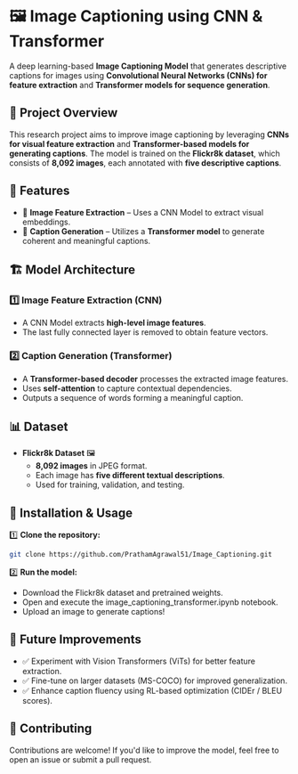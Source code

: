 # 🖼️ Image Captioning using CNN & Transformer  

A deep learning-based **Image Captioning Model** that generates descriptive captions for images using **Convolutional Neural Networks (CNNs) for feature extraction** and **Transformer models for sequence generation**.  

## 📌 Project Overview  

This research project aims to improve image captioning by leveraging **CNNs for visual feature extraction** and **Transformer-based models for generating captions**. The model is trained on the **Flickr8k dataset**, which consists of **8,092 images**, each annotated with **five descriptive captions**.  

## 🚀 Features  

- 📸 **Image Feature Extraction** – Uses a CNN Model to extract visual embeddings.  
- 🔡 **Caption Generation** – Utilizes a **Transformer model** to generate coherent and meaningful captions.  

## 🏗️ Model Architecture  

### 1️⃣ **Image Feature Extraction (CNN)**  
- A CNN Model extracts **high-level image features**.  
- The last fully connected layer is removed to obtain feature vectors.  

### 2️⃣ **Caption Generation (Transformer)**  
- A **Transformer-based decoder** processes the extracted image features.  
- Uses **self-attention** to capture contextual dependencies.  
- Outputs a sequence of words forming a meaningful caption.  

## 📊 Dataset  

- **Flickr8k Dataset** 🖼️  
  - **8,092 images** in JPEG format.  
  - Each image has **five different textual descriptions**.  
  - Used for training, validation, and testing.  

## 🔧 Installation & Usage  

1️⃣ **Clone the repository:**  
```sh
git clone https://github.com/PrathamAgrawal51/Image_Captioning.git
```
2️⃣ **Run the model:**
- Download the Flickr8k dataset and pretrained weights.
- Open and execute the image_captioning_transformer.ipynb notebook.
- Upload an image to generate captions!

## 🎯 Future Improvements
- ✅ Experiment with Vision Transformers (ViTs) for better feature extraction.
- ✅ Fine-tune on larger datasets (MS-COCO) for improved generalization.
- ✅ Enhance caption fluency using RL-based optimization (CIDEr / BLEU scores).

## 🤝 Contributing
Contributions are welcome! If you'd like to improve the model, feel free to open an issue or submit a pull request.
